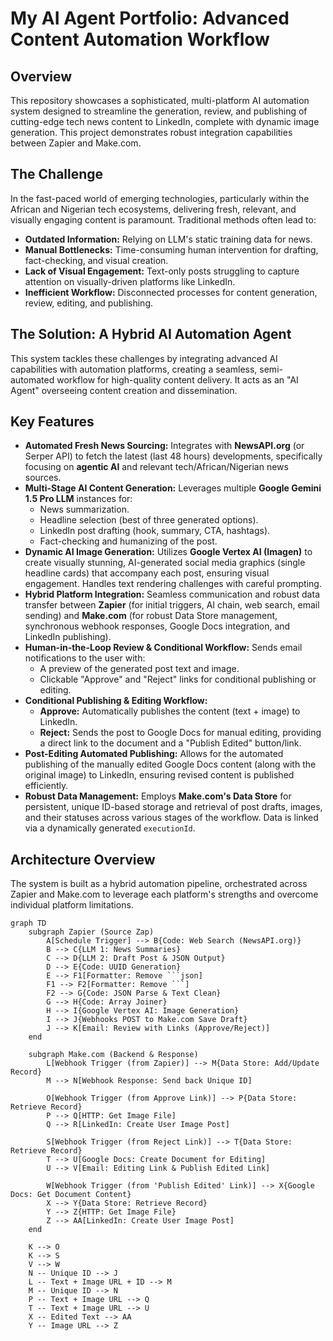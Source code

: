 # My AI Agent Portfolio: Advanced Content Automation Workflow

## Overview
This repository showcases a sophisticated, multi-platform AI automation system designed to streamline the generation, review, and publishing of cutting-edge tech news content to LinkedIn, complete with dynamic image generation. This project demonstrates robust integration capabilities between Zapier and Make.com.

## The Challenge
In the fast-paced world of emerging technologies, particularly within the African and Nigerian tech ecosystems, delivering fresh, relevant, and visually engaging content is paramount. Traditional methods often lead to:
* **Outdated Information:** Relying on LLM's static training data for news.
* **Manual Bottlenecks:** Time-consuming human intervention for drafting, fact-checking, and visual creation.
* **Lack of Visual Engagement:** Text-only posts struggling to capture attention on visually-driven platforms like LinkedIn.
* **Inefficient Workflow:** Disconnected processes for content generation, review, editing, and publishing.

## The Solution: A Hybrid AI Automation Agent
This system tackles these challenges by integrating advanced AI capabilities with automation platforms, creating a seamless, semi-automated workflow for high-quality content delivery. It acts as an "AI Agent" overseeing content creation and dissemination.

## Key Features
* **Automated Fresh News Sourcing:** Integrates with **NewsAPI.org** (or Serper API) to fetch the latest (last 48 hours) developments, specifically focusing on **agentic AI** and relevant tech/African/Nigerian news sources.
* **Multi-Stage AI Content Generation:** Leverages multiple **Google Gemini 1.5 Pro LLM** instances for:
    * News summarization.
    * Headline selection (best of three generated options).
    * LinkedIn post drafting (hook, summary, CTA, hashtags).
    * Fact-checking and humanizing of the post.
* **Dynamic AI Image Generation:** Utilizes **Google Vertex AI (Imagen)** to create visually stunning, AI-generated social media graphics (single headline cards) that accompany each post, ensuring visual engagement. Handles text rendering challenges with careful prompting.
* **Hybrid Platform Integration:** Seamless communication and robust data transfer between **Zapier** (for initial triggers, AI chain, web search, email sending) and **Make.com** (for robust Data Store management, synchronous webhook responses, Google Docs integration, and LinkedIn publishing).
* **Human-in-the-Loop Review & Conditional Workflow:** Sends email notifications to the user with:
    * A preview of the generated post text and image.
    * Clickable "Approve" and "Reject" links for conditional publishing or editing.
* **Conditional Publishing & Editing Workflow:**
    * **Approve:** Automatically publishes the content (text + image) to LinkedIn.
    * **Reject:** Sends the post to Google Docs for manual editing, providing a direct link to the document and a "Publish Edited" button/link.
* **Post-Editing Automated Publishing:** Allows for the automated publishing of the manually edited Google Docs content (along with the original image) to LinkedIn, ensuring revised content is published efficiently.
* **Robust Data Management:** Employs **Make.com's Data Store** for persistent, unique ID-based storage and retrieval of post drafts, images, and their statuses across various stages of the workflow. Data is linked via a dynamically generated `executionId`.

## Architecture Overview
The system is built as a hybrid automation pipeline, orchestrated across Zapier and Make.com to leverage each platform's strengths and overcome individual platform limitations.

```mermaid
graph TD
    subgraph Zapier (Source Zap)
        A[Schedule Trigger] --> B{Code: Web Search (NewsAPI.org)}
        B --> C{LLM 1: News Summaries}
        C --> D{LLM 2: Draft Post & JSON Output}
        D --> E{Code: UUID Generation}
        E --> F1[Formatter: Remove ```json]
        F1 --> F2[Formatter: Remove ```]
        F2 --> G{Code: JSON Parse & Text Clean}
        G --> H{Code: Array Joiner}
        H --> I{Google Vertex AI: Image Generation}
        I --> J{Webhooks POST to Make.com Save Draft}
        J --> K[Email: Review with Links (Approve/Reject)]
    end

    subgraph Make.com (Backend & Response)
        L[Webhook Trigger (from Zapier)] --> M{Data Store: Add/Update Record}
        M --> N[Webhook Response: Send back Unique ID]

        O[Webhook Trigger (from Approve Link)] --> P{Data Store: Retrieve Record}
        P --> Q[HTTP: Get Image File]
        Q --> R[LinkedIn: Create User Image Post]

        S[Webhook Trigger (from Reject Link)] --> T{Data Store: Retrieve Record}
        T --> U[Google Docs: Create Document for Editing]
        U --> V[Email: Editing Link & Publish Edited Link]

        W[Webhook Trigger (from 'Publish Edited' Link)] --> X{Google Docs: Get Document Content}
        X --> Y{Data Store: Retrieve Record}
        Y --> Z{HTTP: Get Image File}
        Z --> AA[LinkedIn: Create User Image Post]
    end

    K --> O
    K --> S
    V --> W
    N -- Unique ID --> J
    L -- Text + Image URL + ID --> M
    M -- Unique ID --> N
    P -- Text + Image URL --> Q
    T -- Text + Image URL --> U
    X -- Edited Text --> AA
    Y -- Image URL --> Z
